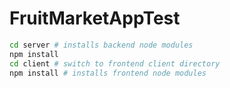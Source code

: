 # FruitMarketAppTest


```bash
cd server # installs backend node modules
npm install
cd client # switch to frontend client directory
npm install # installs frontend node modules


